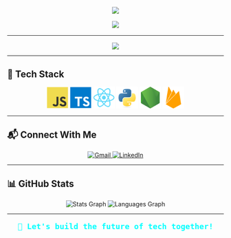 <p align="center">
  <img src="https://readme-typing-svg.demolab.com?font=Major+Mono+Display&size=40&duration=0&pause=10000&color=FF6600&center=true&vCenter=true&width=600&lines=Arth+Vasavada" />
</p>


<p align="center">
  <a href="https://github.com/arthVasavada">
    <img src="https://readme-typing-svg.demolab.com?font=Major+Mono+Display&pause=1000&color=00FFFF&center=true&vCenter=true&width=600&lines=AI+Developer+%7C+Tech+Enthusiast;Building+Next-gen+Apps;Innovating+with+Machine+Learning;Pushing+the+limits+of+code;Exploring+Creative+Tech+Solutions" />
  </a>
</p>

---

<p align="center">
  <img align="center" height="200" src="https://media4.giphy.com/media/v1.Y2lkPTc5MGI3NjExMmo2dmd4azVyZ2ltZDZkaDh5dzlsOGlpem1rajV3MzliczdubmNlNCZlcD12MV9pbnRlcm5hbF9naWZfYnlfaWQmY3Q9Zw/3oEduLPzcE6qsCj8S4/giphy.gif" />
</p>

---

## 🚀 Tech Stack

<p align="center">
  <img src="https://github.com/devicons/devicon/blob/v2.16.0/icons/javascript/javascript-original.svg" height="50" alt="JavaScript" />
  <img src="https://github.com/devicons/devicon/blob/v2.16.0/icons/typescript/typescript-original.svg" height="50" alt="TypeScript" />
  <img src="https://github.com/devicons/devicon/blob/v2.16.0/icons/react/react-original.svg" height="50" alt="React" />
  <img src="https://github.com/devicons/devicon/blob/v2.16.0/icons/python/python-original.svg" height="50" alt="Python" />
  <img src="https://github.com/devicons/devicon/blob/v2.16.0/icons/nodejs/nodejs-original.svg" height="50" alt="Node.js" />
  <img src="https://github.com/devicons/devicon/blob/v2.16.0/icons/firebase/firebase-plain.svg" height="50" alt="Firebase" />
</p>

---

## 📬 Connect With Me

<p align="center">
  <a href="mailto:arth.vasavada@realityshift.xyz" target="_blank">
    <img src="https://img.shields.io/static/v1?message=Gmail&logo=gmail&label=&color=D14836&logoColor=white&labelColor=&style=for-the-badge" height="40" alt="Gmail" />
  </a>
  <a href="https://www.linkedin.com/in/arthrs/" target="_blank">
    <img src="https://img.shields.io/static/v1?message=LinkedIn&logo=linkedin&label=&color=0077B5&logoColor=white&labelColor=&style=for-the-badge" height="40" alt="LinkedIn" />
  </a>
</p>

---

## 📊 GitHub Stats

<p align="center">
  <img src="https://github-readme-stats.vercel.app/api?username=arthVasavada&hide_title=false&hide_rank=false&show_icons=true&include_all_commits=true&count_private=true&disable_animations=false&theme=radical&locale=en&hide_border=false&order=1" height="180" alt="Stats Graph" />
  <img src="https://github-readme-stats.vercel.app/api/top-langs?username=arthVasavada&locale=en&hide_title=false&layout=compact&card_width=320&langs_count=5&theme=radical&hide_border=false&order=2" height="180" alt="Languages Graph" />
</p>

---

<p align="center" style="font-size: 18px; font-weight: bold; color: #00FFFF; font-family: 'Major Mono Display', monospace;">
  🚀 Let's build the future of tech together!
</p>
